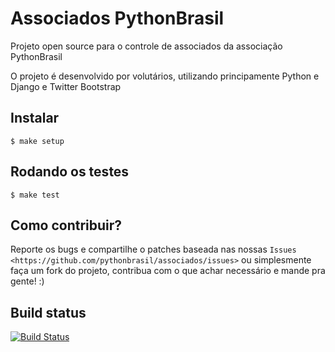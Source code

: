 Associados PythonBrasil
=======================

Projeto open source para o controle de associados da associação PythonBrasil

O projeto é desenvolvido por volutários, utilizando principamente Python e Django e Twitter Bootstrap


Instalar
--------

    $ make setup


Rodando os testes
-----------------

    $ make test


Como contribuir?
----------------

Reporte os bugs e compartilhe o patches baseada nas nossas `Issues <https://github.com/pythonbrasil/associados/issues>` ou simplesmente faça um fork do projeto, contribua com o que achar necessário e mande pra gente! :)


Build status
------------

[![Build Status](https://secure.travis-ci.org/pythonbrasil/associados.png?branch=master)](http://travis-ci.org/pythonbrasil/associados)